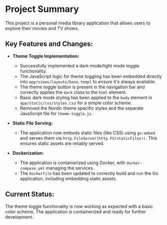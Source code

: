 # Project Summary

This project is a personal media library application that allows users to explore their movies and TV shows.

## Key Features and Changes:

*   **Theme Toggle Implementation:**
    *   Successfully implemented a dark mode/light mode toggle functionality.
    *   The JavaScript logic for theme toggling has been embedded directly into `app/views/layouts/base.templ` to ensure it's always available.
    *   The theme toggle button is present in the navigation bar and correctly applies the `dark` class to the `html` element.
    *   Basic dark mode styling has been applied to the `body` element in `app/static/css/styles.css` for a simple color scheme.
    *   Removed the Nordic theme specific styles and the separate JavaScript file for `theme-toggle.js`.

*   **Static File Serving:**
    *   The application now embeds static files (like CSS) using `go:embed` and serves them via `http.FileServer(http.FS(staticFiles))`. This ensures static assets are reliably served.

*   **Dockerization:**
    *   The application is containerized using Docker, with `docker-compose.yml` managing the services.
    *   The `Dockerfile` has been updated to correctly build and run the Go application, including embedding static assets.

## Current Status:

The theme toggle functionality is now working as expected with a basic color scheme. The application is containerized and ready for further development.
